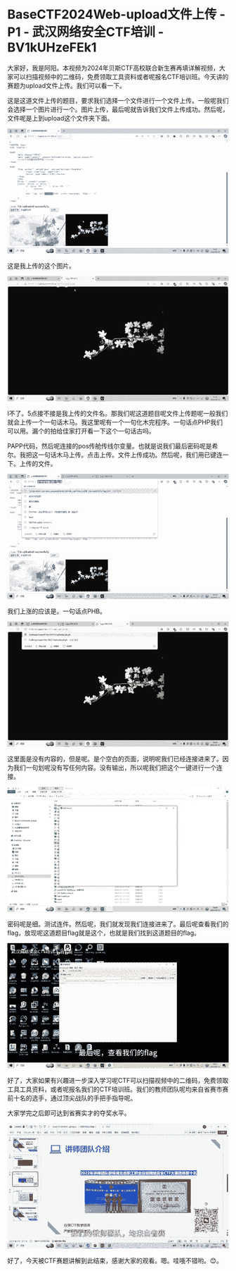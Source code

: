 # BaseCTF2024Web-upload文件上传 - P1 - 武汉网络安全CTF培训 - BV1kUHzeFEk1

大家好，我是阿阳。本视频为2024年贝斯CTF高校联合新生赛再填详解视频，大家可以扫描视频中的二维码，免费领取工具资料或者呢报名CTF培训班。今天讲的赛题为upload文件上传。我们可以看一下。

这是这道文件上传的题目，要求我们选择一个文件进行一个文件上传。一般呢我们会选择一个图片进行一个。图片上传，最后呢就告诉我们文件上传成功。然后呢，文件呢是上到upload这个文件夹下面。



![](img/0f25fc8ae9188c9b0ca35cc3aa0c78e8_1.png)

这是我上传的这个图片。

![](img/0f25fc8ae9188c9b0ca35cc3aa0c78e8_3.png)

I不了。5点接不接是我上传的文件名。那我们呢这道题目呢文件上传题呢一般我们就会上传一个一句话木马。我这里呢有一个一句化木完程序。一句话点PHP我们可以用。漏个的拍给佳家打开看一下这个一句话古吗。

PAPP代码，然后呢连接的pos传舱传线尔变量。也就是说我们最后密码呢是希尔。我把这一句话木马上传。点击上传。文件上传成功。然后呢，我们用已键连一下。上传的文件。



![](img/0f25fc8ae9188c9b0ca35cc3aa0c78e8_5.png)

我们上涨的应该是。一句话点PHB。

![](img/0f25fc8ae9188c9b0ca35cc3aa0c78e8_7.png)

这里面是没有内容的，但是呢。是个空白的页面，说明呢我们已经连接进来了。因为我们一句划呢没有写任何内容。没有输出，所以呢我们把这个一键进行一个连接。



![](img/0f25fc8ae9188c9b0ca35cc3aa0c78e8_9.png)

密码呢是细。测试连件。然后呢，我们就发现我们连接进来了。最后呢查看我们的flag，放现呢这道题目flag就是这个，也就是我们找到这道题目的flag。



![](img/0f25fc8ae9188c9b0ca35cc3aa0c78e8_11.png)

好了，大家如果有兴趣进一步深入学习呢CTF可以扫描视频中的二维码，免费领取工具工具资料，或者呢报名我们的CTF培训班。我们的教师团队呢均来自省赛市赛前十名的选手，通过顶尖战队的手把手指导呢。

大家学完之后即可达到省赛实才的夺奖水平。

![](img/0f25fc8ae9188c9b0ca35cc3aa0c78e8_13.png)

好了，今天被CTF赛题讲解到此结束，感谢大家的观看。嗯。哇哦不错哟。😊。